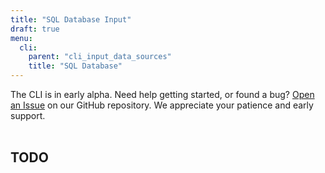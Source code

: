 ```yaml
---
title: "SQL Database Input"
draft: true
menu:
  cli:
    parent: "cli_input_data_sources"
    title: "SQL Database"
---
```


<div class="bp3-callout">The CLI is in early alpha. Need help getting started, or found a bug? <a href="https://github.com/telemetryjet/telemetryjet-cli/issues/new">Open an Issue</a> on our GitHub repository. We appreciate your patience and early support.
</div>
<br />

## TODO